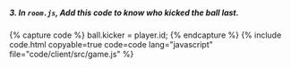 ##### 3. In `room.js`, Add this code to know who kicked the ball last.

{% capture code %}
		ball.kicker = player.id;
{% endcapture %}
{% include code.html copyable=true code=code lang="javascript" file="code/client/src/game.js" %}
